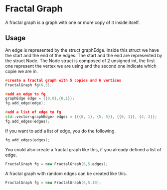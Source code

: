 # Fractal Graph

A fractal graph is a graph with one or more copy of it inside itself.

##  Usage

An edge is represented by the struct graphEdge. Inside this struct we have the start and the end of the edges. The start and the end are represented by the struct Node. The Node struct is composed of 2 unsigned int, the first one represent the vertex we are using and the second one indicate which copie we are in.
```c++
#create a fractal graph with 5 copies and 6 vertices
FractalGraph fg(6,5);

#add an edge to fg
graphEdge edge = {{0,0},{0,1}};
fg.add_edge(edge);

#add a list of edge to fg
std::vector<graphEdge> edges = {{{0, 1}, {5, 5}}, {{0, 1}}, {4, 2}};
fg.add_edges(edges);
```
If you want to add a list of edge, you do the following.
```c++
fg.add_edges(edges);
```
You could also create a fractal graph like this, if you already defined a list of edge.
```c++
FractalGraph fg = new FractalGraph(6,5,edges);
```
A fractal graph with random edges can be created like this.
```c++
FractalGraph fg = new FractalGraph(6,5,10);
```

